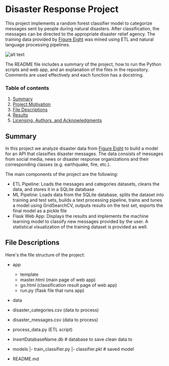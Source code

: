# Disaster Response Project
This project implements a random forest classifier model to categorize messages sent by people during natural disasters. After classification, the messages can be directed to the appropriate disaster relief agency. The training data provided by [Figure Eight](https://appen.com/) was mined using ETL and natural language processing pipelines.


![alt text](https://www.weather.gov/images/safety/ia-2008-2-lg.jpg) 


The README file includes a summary of the project, how to run the Python scripts and web app, and an explanation of the files in the repository. Comments are used effectively and each function has a docstring.

### Table of contents
1. [Summary](#summary)
2. [Project Motivation](#motivation)
3. [File Descriptions](#files)
4. [Results](#results)
5. [Licensing, Authors, and Acknowledgments](#licensing)


## Summary <a name="summary"></a>

In this project we analyze disaster data from [Figure Eight](https://appen.com/) to build a model for an API that classifies disaster messages. 
The data consists of messages from social media, news or disaster response organizations and their corresponding classes (e.g. earthquake, fire, etc.).

The main components of the project are the following:
- ETL Pipeline: Loads the messages and categories datasets, cleans the data, and stores it in a SQLite database
- ML Pipeline: Loads data from the SQLite database, splits the dataset into training and test sets, builds a text processing pipeline, trains and tunes a model using GridSearchCV, outputs results on the test set, exports the final model as a pickle file
- Flask Web App: Displays the results and implements the machine learning model to classify new messages provided by the user. A statistical visualization of the training dataset is provided as well.




## File Descriptions<a name="files"></a>

Here's the file structure of the project:
- app
  - template
   * master.html (main page of web app)
   * go.html  (classification result page of web app)
  - run.py  (flask file that runs app)

- data
 - disaster_categories.csv  (data to process)
 - disaster_messages.csv  (data to process)
 - process_data.py (ETL script)
 - InsertDatabaseName.db   # database to save clean data to

- models
|- train_classifier.py
|- classifier.pkl  # saved model 

- README.md
